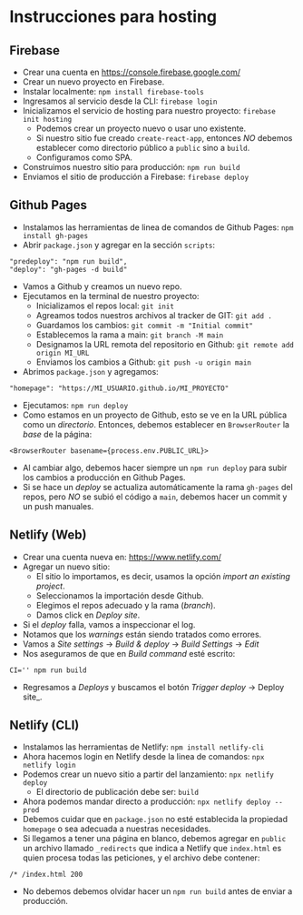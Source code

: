 # Instrucciones para hosting

## Firebase

  - Crear una cuenta en https://console.firebase.google.com/
  - Crear un nuevo proyecto en Firebase.
  - Instalar localmente: `npm install firebase-tools`
  - Ingresamos al servicio desde la CLI: `firebase login`
  - Inicializamos el servicio de hosting para nuestro proyecto: `firebase init hosting`
    - Podemos crear un proyecto nuevo o usar uno existente.
    - Si nuestro sitio fue creado `create-react-app`, entonces *NO* debemos establecer como directorio público a `public` sino a `build`.
    - Configuramos como SPA.
  - Construimos nuestro sitio para producción: `npm run build`
  - Enviamos el sitio de producción a Firebase: `firebase deploy`

## Github Pages

  - Instalamos las herramientas de linea de comandos de Github Pages: `npm install gh-pages`
  - Abrir `package.json` y agregar en la sección `scripts`:
  ```
  "predeploy": "npm run build",
  "deploy": "gh-pages -d build"
  ```
  - Vamos a Github y creamos un nuevo repo.
  - Ejecutamos en la terminal de nuestro proyecto:
    - Inicializamos el repos local: `git init`
    - Agreamos todos nuestros archivos al tracker de GIT: `git add .`
    - Guardamos los cambios: `git commit -m "Initial commit"`
    - Establecemos la rama a main: `git branch -M main`
    - Designamos la URL remota del repositorio en Github: `git remote add origin MI_URL`
    - Enviamos los cambios a Github: `git push -u origin main`
  - Abrimos `package.json` y agregamos:
  ```
  "homepage": "https://MI_USUARIO.github.io/MI_PROYECTO"
  ```
  - Ejecutamos: `npm run deploy`
  - Como estamos en un proyecto de Github, esto se ve en la URL pública como un _directorio_. Entonces, debemos establecer en `BrowserRouter` la _base_ de la página:
  ```
  <BrowserRouter basename={process.env.PUBLIC_URL}>
  ```
  - Al cambiar algo, debemos hacer siempre un `npm run deploy` para subir los cambios a producción en Github Pages.
  - Si se hace un _deploy_ se actualiza automáticamente la rama `gh-pages` del repos, pero *NO* se subió el código a `main`, debemos hacer un commit y un push manuales.

## Netlify (Web)

  - Crear una cuenta nueva en: https://www.netlify.com/
  - Agregar un nuevo sitio:
    - El sitio lo importamos, es decir, usamos la opción _import an existing project_.
    - Seleccionamos la importación desde Github.
    - Elegimos el repos adecuado y la rama (_branch_).
    - Damos click en _Deploy site_.
  - Si el _deploy_ falla, vamos a inspeccionar el log.
  - Notamos que los _warnings_ están siendo tratados como errores.
  - Vamos a _Site settings_ -> _Build & deploy_  -> _Build Settings_ -> _Edit_
  - Nos aseguramos de que en _Build command_ esté escrito:
  ```
  CI='' npm run build
  ```
  - Regresamos a _Deploys_ y buscamos el botón _Trigger deploy_ -> Deploy site_.

## Netlify (CLI)

  - Instalamos las herramientas de Netlify: `npm install netlify-cli`
  -  Ahora hacemos login en Netlify desde la linea de comandos: `npx netlify login`
  -  Podemos crear un nuevo sitio a partir del lanzamiento: `npx netlify deploy`
     -  El directorio de publicación debe ser: `build`
  -  Ahora podemos mandar directo a producción: `npx netlify deploy --prod`
  -  Debemos cuidar que en `package.json` no esté establecida la propiedad `homepage` o sea adecuada a nuestras necesidades.
  -  Si llegamos a tener una página en blanco, debemos agregar en `public` un archivo llamado `_redirects` que indica a Netlify que `index.html` es quien procesa todas las peticiones, y el archivo debe contener:
  ```
  /* /index.html 200
  ```
  - No debemos debemos olvidar hacer un `npm run build` antes de enviar a producción.